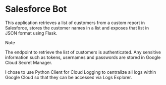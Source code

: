 # Salesforce Bot

This application retrieves a list of customers from a custom report in Salesforce, stores the customer names in a list and exposes that list in JSON format using Flask.

> [!NOTE]
> The endpoint to retrieve the list of customers is authenticated. Any sensitive information such as tokens, usernames and passwords are stored in Google Cloud Secret Manager.

I chose to use Python Client for Cloud Logging to centralize all logs within Google Cloud so that they can be accessed via Logs Explorer.
